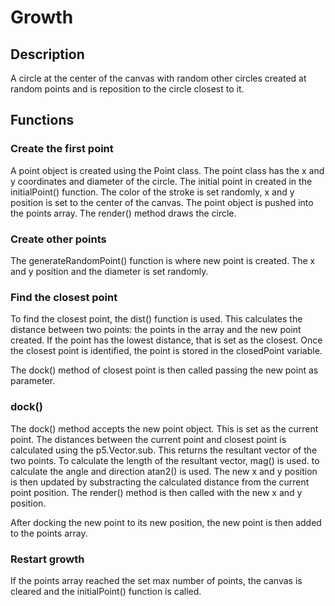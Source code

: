# Growth

## Description
A circle at the center of the canvas with random other circles created at random points and is reposition to the circle closest to it. 

## Functions
### Create the first point
A point object is created using the Point class. The point class has the x and y coordinates and diameter of the circle. The initial point in created in the initialPoint() function. The color of the stroke is set randomly, x and y position is set to the center of the canvas.  The point object is pushed into the points array.  The render() method draws the circle. 

### Create other points
The generateRandomPoint() function is where new point is created. The x and y position and the diameter is set randomly. 

### Find the closest point
To find the closest point, the dist() function is used. This calculates the distance between two points: the points in the array and the new point created. If the point has the lowest distance, that is set as the closest.  Once the closest point is identified, the point is stored in the closedPoint variable. 

The dock() method of closest point is then called passing the new point as parameter. 

### dock()
The dock() method accepts the new point object. This is set as the current point. The distances between the current point and closest point is calculated using the p5.Vector.sub. This returns the resultant vector of the two points. To calculate the length of the resultant vector, mag() is used. to calculate the angle and direction atan2() is used. The new x and y position is then updated by substracting the calculated distance from the current point position. The render() method is then called with the new x and y position. 

After docking the new point to its new position, the new point is then added to the points array. 

### Restart growth 
If the points array reached the set max number of points, the canvas is cleared and the initialPoint() function is called. 
